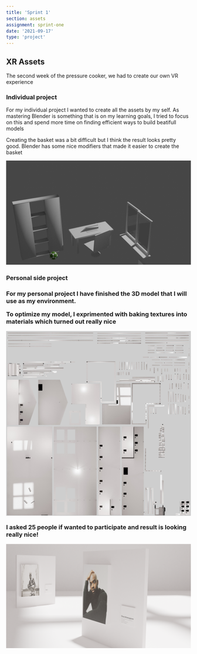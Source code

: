 ```yaml
---
title: 'Sprint 1'
section: assets
assignment: sprint-one
date: '2021-09-17'
type: 'project'
---
```


<h2>XR Assets</h2>

<p>The second week of the pressure cooker, we had to create our own VR experience</p>

<h3>Individual project</h3>
<p>
For my individual project I wanted to create all the assets by my self. As mastering Blender is something that is on my learning goals, I tried to focus on this and spend more time on finding efficient ways to build beatifull models
</p>

<p>Creating the basket was a bit difficult but I think the result looks pretty good. Blender has some nice modifiers that made it easier to create the basket</p>

![Blender](../../utils/assets/blender-assets-sprint1.png)

<h3>Personal side project<h3/>

<p>For my personal project I have finished the 3D model that I will use as my environment.</p>

<p>To optimize my model, I exprimented with baking textures into materials which turned out really nice</p>

![Blender](../../utils/assets/map.jpg)

<p>I asked 25 people if wanted to participate and result is looking really nice!</p>

![Blender](../../utils/assets/render7.png)
